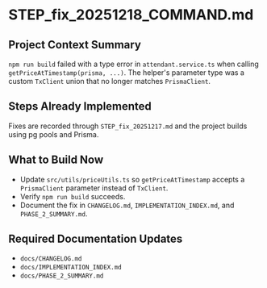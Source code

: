# STEP_fix_20251218_COMMAND.md

## Project Context Summary
`npm run build` failed with a type error in `attendant.service.ts` when calling `getPriceAtTimestamp(prisma, ...)`. The helper's parameter type was a custom `TxClient` union that no longer matches `PrismaClient`.

## Steps Already Implemented
Fixes are recorded through `STEP_fix_20251217.md` and the project builds using pg pools and Prisma.

## What to Build Now
- Update `src/utils/priceUtils.ts` so `getPriceAtTimestamp` accepts a `PrismaClient` parameter instead of `TxClient`.
- Verify `npm run build` succeeds.
- Document the fix in `CHANGELOG.md`, `IMPLEMENTATION_INDEX.md`, and `PHASE_2_SUMMARY.md`.

## Required Documentation Updates
- `docs/CHANGELOG.md`
- `docs/IMPLEMENTATION_INDEX.md`
- `docs/PHASE_2_SUMMARY.md`
